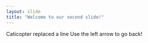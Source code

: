```yaml
---
layout: slide
title: "Welcome to our second slide!"
---
```

Caticopter replaced a line
Use the left arrow to go back!
